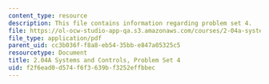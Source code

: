 ```yaml
---
content_type: resource
description: This file contains information regarding problem set 4.
file: https://ol-ocw-studio-app-qa.s3.amazonaws.com/courses/2-04a-systems-and-controls-spring-2013/f2f6ead0d574f6f3639bf3252effbbec_MIT2_04AS13_ProblemSet4.pdf
file_type: application/pdf
parent_uid: cc3b036f-f8a8-eb54-35bb-e847a05325c5
resourcetype: Document
title: 2.04A Systems and Controls, Problem Set 4
uid: f2f6ead0-d574-f6f3-639b-f3252effbbec
---
```

